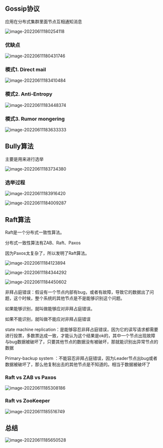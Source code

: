 ## Gossip协议

应用在分布式集群里面节点互相通知消息

![image-20220611180254118](static/images/image-20220611180254118.png)

### 优缺点

![image-20220611180431746](static/images/image-20220611180431746.png)

### 模式1.  Direct mail

![image-20220611183410484](static/images/image-20220611183410484.png)

### 模式2. Anti-Entropy

![image-20220611183448374](static/images/image-20220611183448374.png)

### 模式3. Rumor mongering

![image-20220611183633333](static/images/image-20220611183633333.png)

## Bully算法

主要是用来进行选举

![image-20220611183734380](static/images/image-20220611183734380.png)

### 选举过程

![image-20220611183916420](static/images/image-20220611183916420.png)

![image-20220611184009287](static/images/image-20220611184009287.png)

## Raft算法

Raft是一个分布式一致性算法。

分布式一致性算法有ZAB、Raft、Paxos

因为Paxos太复杂了，所以发明了Raft算法。

![image-20220611184123894](static/images/image-20220611184123894.png)

![image-20220611184344292](static/images/image-20220611184344292.png)

![image-20220611184450602](static/images/image-20220611184450602.png)

非拜占庭错误：假设有一个节点内部有bug，或者有故障，导致它的数据出了问题，这个时候，整个系统的其他节点是不是能够识别这个问题。

如果能够识别，就叫做能够应对非拜占庭错误。

如果不能识别，就叫做不能应对非拜占庭错误

state machine replication：是能够容忍非拜占庭错误，因为它的读写请求都需要进行投票，多数票达成一致，才能认为这个结果是ok的，其中一个节点出现故障与bug数据被破坏了，只要其他节点的数据没有被破坏，那就能识别出异常节点的数据

Primary-backup system ：不能容忍非拜占庭错误，因为Leader节点出bug或者数据被破坏了，那么他复制出去的其他节点是不知道的。相当于数据被破坏了

### Raft vs  ZAB  vs Paxos

![image-20220611185308186](static/images/image-20220611185308186.png)

### Raft vs  ZooKeeper

![image-20220611185516749](static/images/image-20220611185516749.png)

## 总结

![image-20220611185650528](static/images/image-20220611185650528.png)
